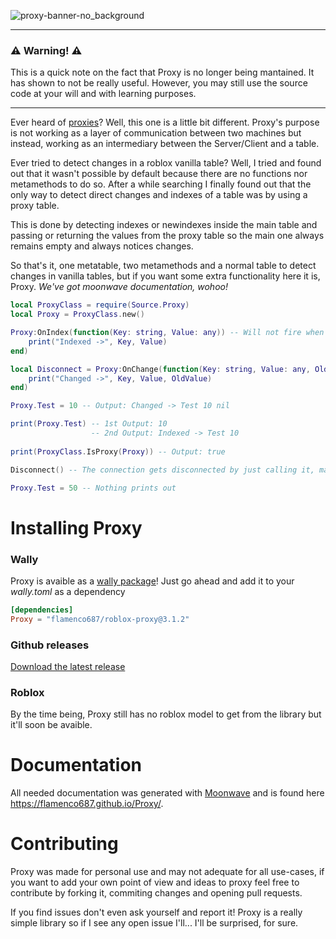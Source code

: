 ![proxy-banner-no_background](https://user-images.githubusercontent.com/36084202/148576482-a52bd673-dea5-414a-ac80-4108d55e4c4d.png)

---

### ⚠️ Warning! ⚠️
This is a quick note on the fact that Proxy is no longer being mantained. It has shown to not be really useful. However, you may still use the source code at your will and with learning purposes.

---

Ever heard of [proxies](https://en.wikipedia.org/wiki/Proxy_server)? Well, this one is a little bit different. Proxy's purpose is not working as a layer of communication between two machines but instead, working as an intermediary between the Server/Client and a table.

Ever tried to detect changes in a roblox vanilla table? Well, I tried and found out that it wasn't possible by default because there are no functions nor metamethods to do so. After a while searching I finally found out that the only way to detect direct changes and indexes of a table was by using a proxy table. 

This is done by detecting indexes or newindexes inside the main table and passing or returning the values from the proxy table so the main one always remains empty and always notices changes. 

So that's it, one metatable, two metamethods and a normal table to detect changes in vanilla tables, but if you want some extra functionality here it is, Proxy. *We've got moonwave documentation, wohoo!*

```lua
local ProxyClass = require(Source.Proxy)
local Proxy = ProxyClass.new()

Proxy:OnIndex(function(Key: string, Value: any)) -- Will not fire when the key changes but when it is indexed (ex.: print)
    print("Indexed ->", Key, Value)
end)

local Disconnect = Proxy:OnChange(function(Key: string, Value: any, OldValue: any)
    print("Changed ->", Key, Value, OldValue)
end)

Proxy.Test = 10 -- Output: Changed -> Test 10 nil

print(Proxy.Test) -- 1st Output: 10
                  -- 2nd Output: Indexed -> Test 10
                  
print(ProxyClass.IsProxy(Proxy)) -- Output: true

Disconnect() -- The connection gets disconnected by just calling it, magic! Inspired by Fusion by Elttob

Proxy.Test = 50 -- Nothing prints out
```
# Installing Proxy
### Wally
Proxy is avaible as a [wally package](https://wally.run/package/flamenco687/roblox-proxy)! Just go ahead and add it to your *wally.toml* as a dependency
```toml
[dependencies]
Proxy = "flamenco687/roblox-proxy@3.1.2"
```
### Github releases
[Download the latest release](https://github.com/flamenco687/Proxy/releases/tag/v3.1.1)
### Roblox
By the time being, Proxy still has no roblox model to get from the library but it'll soon be avaible.
# Documentation
All needed documentation was generated with [Moonwave](https://github.com/UpliftGames/moonwave) and is found here https://flamenco687.github.io/Proxy/.
# Contributing
Proxy was made for personal use and may not adequate for all use-cases, if you want to add your own point of view and ideas to proxy feel free to contribute by forking it, commiting changes and opening pull requests. 

If you find issues don't even ask yourself and report it! Proxy is a really simple library so if I see any open issue I'll... I'll be surprised, for sure.
